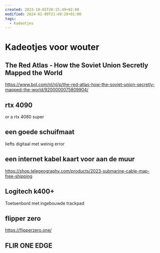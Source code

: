 ```yaml
---
created: 2023-10-05T20:15:49+02:00
modified: 2024-01-09T21:49:28+01:00
tags:
  - Kadeotjes
---
```


# Kadeotjes voor wouter

## The Red Atlas - How the Soviet Union Secretly Mapped the World

<https://www.bol.com/nl/nl/p/the-red-atlas-how-the-soviet-union-secretly-mapped-the-world/9200000075809904/>


## rtx 4090

or a rtx 4080 super

## een goede schuifmaat

liefts digitaal met weinig error

## een internet kabel kaart voor aan de muur

https://shop.telegeography.com/products/2023-submarine-cable-map-free-shipping

## Logitech k400+

Toetsenbord met ingebouwde trackpad

## flipper zero

https://flipperzero.one/

## FLIR ONE EDGE
